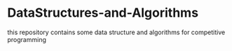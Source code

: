 # DataStructures-and-Algorithms
this repository contains some data structure and algorithms for competitive programming
